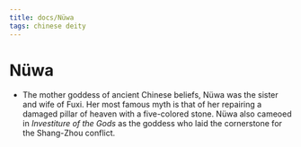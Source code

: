 ```yaml
---
title: docs/Nüwa
tags: chinese deity
---
```


# Nüwa
- The mother goddess of ancient Chinese beliefs, Nüwa was the sister and wife of Fuxi. Her most famous myth is that of her repairing a damaged pillar of heaven with a five-colored stone. Nüwa also cameoed in _Investiture of the Gods_ as the goddess who laid the cornerstone for the Shang-Zhou conflict.